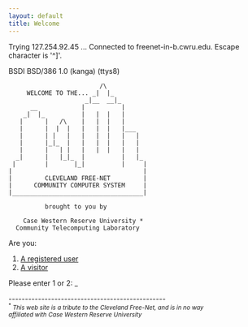 ```yaml
---
layout: default
title: Welcome
---
```


<script>
document.addEventListener('keydown',function(e){
  if (e.key === '1' || e.key === '2') {
    window.location.href = '/main.html';
  }
});
</script>

Trying 127.254.92.45 ...
Connected to freenet-in-b.cwru.edu.
Escape character is '^]'.

BSDI BSD/386 1.0 (kanga) (ttys8)

	                         /\
	     WELCOME TO THE... _|  |_
	                     _|__  __|_
	      __            |          |
	    _|  |_          |   |  |   |
	   |      |   /\    |   |  |   |
	   |      |  |  |   |   |  |   |___
	   |      | |   |   |   |  |   |   |
	   |      |_|_  |   |   |  |   |   |
	   |      |   | |   |   |  |   |   |
	  _|      |   |_|_  |          |   |_
	 |        |       |_|          |     |
	|                                    |
	|         CLEVELAND FREE-NET         |
	|      COMMUNITY COMPUTER SYSTEM     |
	|____________________________________|

	          brought to you by

	    Case Western Reserve University *
	  Community Telecomputing Laboratory

Are you:

1. [A registered user](main.html)
2. [A visitor](main.html)

Please enter 1 or 2: _

------------------------------------------------<br>
<small>
<sup>*</sup>
_This web site is a tribute to the Cleveland Free-Net, and is in no way_  
_affiliated with Case Western Reserve University_
</small>

